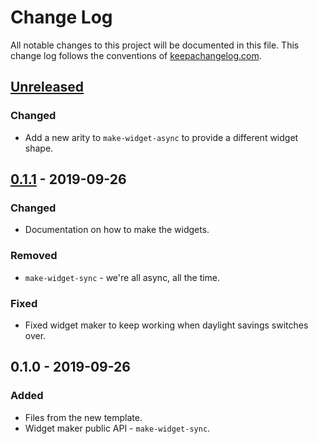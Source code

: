 # Change Log
All notable changes to this project will be documented in this file. This change log follows the conventions of [keepachangelog.com](http://keepachangelog.com/).

## [Unreleased]
### Changed
- Add a new arity to `make-widget-async` to provide a different widget shape.

## [0.1.1] - 2019-09-26
### Changed
- Documentation on how to make the widgets.

### Removed
- `make-widget-sync` - we're all async, all the time.

### Fixed
- Fixed widget maker to keep working when daylight savings switches over.

## 0.1.0 - 2019-09-26
### Added
- Files from the new template.
- Widget maker public API - `make-widget-sync`.

[Unreleased]: https://github.com/your-name/barnes-hut/compare/0.1.1...HEAD
[0.1.1]: https://github.com/your-name/barnes-hut/compare/0.1.0...0.1.1
